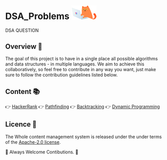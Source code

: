 # DSA_Problems <img src="https://github.com/ralphcoder/pessonal/blob/master/photoes/giphy.gif" width="80"/>
DSA QUESTION

## Overview 🖖

The goal of this project is to have in a single place all possible algorithms and data structures - in multiple languages. We aim to achieve this collaboratively, so feel free to contribute in any way you want, just make sure to follow the contribution guidelines listed below.

## Content 📚
👉 [HackerRank](https://github.com/swastikbaithalu/DSA_Problems-/tree/main/HackerRank)
👉 [Pathfinding](https://github.com/swastikbaithalu/DSA_Problems-/tree/main/Pathfinding)
👉 [Backtracking](https://github.com/swastikbaithalu/DSA_Problems-/tree/main/backtracking)
👉 [Dynamic Programming](https://github.com/swastikbaithalu/DSA_Problems-/tree/main/dp)

## Licence 📱
The Whole content management system is released under the under terms of the [Apache-2.0 license](https://github.com/swastikbaithalu/DSA_Problems-/blob/main/LICENSE).

👋 Always Welcome Contibutions. 👋
